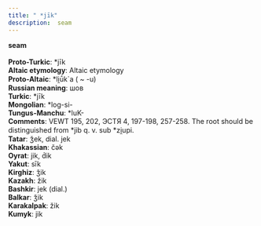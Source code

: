 ```yaml
---
title: " *jīk"
description:  seam
---
```

<strong> seam</strong><br><br>
<strong>Proto-Turkic</strong>:  *jīk<br>
<strong>Altaic etymology</strong>:  Altaic etymology<br>
<strong> Proto-Altaic</strong>:  *li̯ū́k`a ( ~ -u)<br>
<strong>Russian meaning</strong>:  шов<br>
<strong>Turkic</strong>:  *jīk<br>
<strong>Mongolian</strong>:  *log-si-<br>
<strong>Tungus-Manchu</strong>:  *luK-<br>
<strong>Comments</strong>:  VEWT 195, 202, ЭСТЯ 4, 197-198, 257-258. The root should be distinguished from *jib q. v. sub *zi̯upi.<br>
<strong>Tatar</strong>:  ǯek, dial. jek<br>
<strong>Khakassian</strong>:  čǝk<br>
<strong>Oyrat</strong>:  jik, d́ik<br>
<strong>Yakut</strong>:  sīk<br>
<strong>Kirghiz</strong>:  ǯik<br>
<strong>Kazakh</strong>:  žik<br>
<strong>Bashkir</strong>:  jek (dial.)<br>
<strong>Balkar</strong>:  ǯik<br>
<strong>Karakalpak</strong>:  žik<br>
<strong>Kumyk</strong>:  jik<br>


